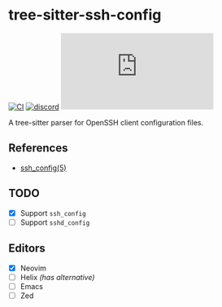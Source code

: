 # tree-sitter-ssh-config

[![CI][ci]](https://github.com/tree-sitter-grammars/tree-sitter-ssh-config/actions/workflows/ci.yml)
[![discord][discord]](https://discord.gg/w7nTvsVJhm)
[![matrix][matrix]](https://matrix.to/#/#nvim-treesitter:matrix.org)

A tree-sitter parser for OpenSSH client configuration files.

## References

* [ssh_config(5)](https://man.openbsd.org/ssh_config)

## TODO

* [x] Support `ssh_config`
* [ ] Support `sshd_config`

## Editors

- [x] Neovim
- [ ] Helix _(has alternative)_
- [ ] Emacs
- [ ] Zed

[ci]: https://img.shields.io/github/actions/workflow/status/tree-sitter-grammars/tree-sitter-ssh-config/ci.yml?logo=github&label=CI
[discord]: https://img.shields.io/discord/1063097320771698699?logo=discord&label=tree-sitter
[matrix]: https://img.shields.io/matrix/nvim-treesitter%3Amatrix.org?logo=matrix&label=nvim-treesitter
